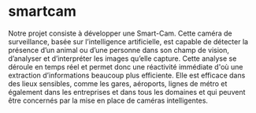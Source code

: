# smartcam
Notre projet consiste à développer une Smart-Cam. Cette caméra de surveillance, basée sur l’intelligence artificielle, est capable de détecter la présence d’un animal ou d’une personne dans son champ de vision, d’analyser et d’interpréter les images qu’elle capture. Cette analyse se déroule en temps réel et permet donc une réactivité immédiate d'où une extraction d’informations beaucoup plus efficiente. Elle est efficace dans des lieux sensibles, comme les gares, aéroports, lignes de métro et également dans les entreprises et dans tous les domaines et qui peuvent être concernés par la mise en place de caméras intelligentes.
